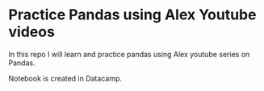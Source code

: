 # Practice Pandas using Alex Youtube videos

In this repo I will learn and practice pandas using Alex youtube series on Pandas.

Notebook is created in Datacamp.
